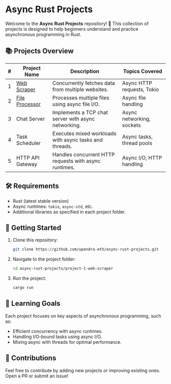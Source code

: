 
# Async Rust Projects

Welcome to the **Async Rust Projects** repository! 🚀 This collection of projects is designed to help beginners understand and practice asynchronous programming in Rust.

## 📚 Projects Overview

| #   | Project Name               | Description                                                     | Topics Covered               |
| --- | -------------------------- | --------------------------------------------------------------- | ---------------------------- |
| 1   | [Web Scraper](./project-1-web-scraper)   | Concurrently fetches data from multiple websites.               | Async HTTP requests, Tokio   |
| 2   | [File Processor](./project-2-file-processor) | Processes multiple files using async file I/O.                  | Async file handling          |
| 3   | Chat Server                | Implements a TCP chat server with async networking.             | Async networking, sockets    |
| 4   | Task Scheduler             | Executes mixed workloads with async tasks and threads.          | Async tasks, thread pools    |
| 5   | HTTP API Gateway           | Handles concurrent HTTP requests with async runtimes.           | Async I/O, HTTP handling     |

## 🛠️ Requirements
- Rust (latest stable version)  
- Async runtimes: `tokio`, `async-std`, etc.  
- Additional libraries as specified in each project folder.

## 🚀 Getting Started
1. Clone this repository:
   ```bash
   git clone https://github.com/upendra-eth/async-rust-projects.git
   ```
2. Navigate to the project folder:
   ```bash
   cd async-rust-projects/project-1-web-scraper
   ```
3. Run the project:
   ```bash
   cargo run
   ```

## 🧠 Learning Goals
Each project focuses on key aspects of asynchronous programming, such as:
- Efficient concurrency with async runtimes.
- Handling I/O-bound tasks using async I/O.
- Mixing async with threads for optimal performance.

## 🤝 Contributions
Feel free to contribute by adding new projects or improving existing ones. Open a PR or submit an issue!
